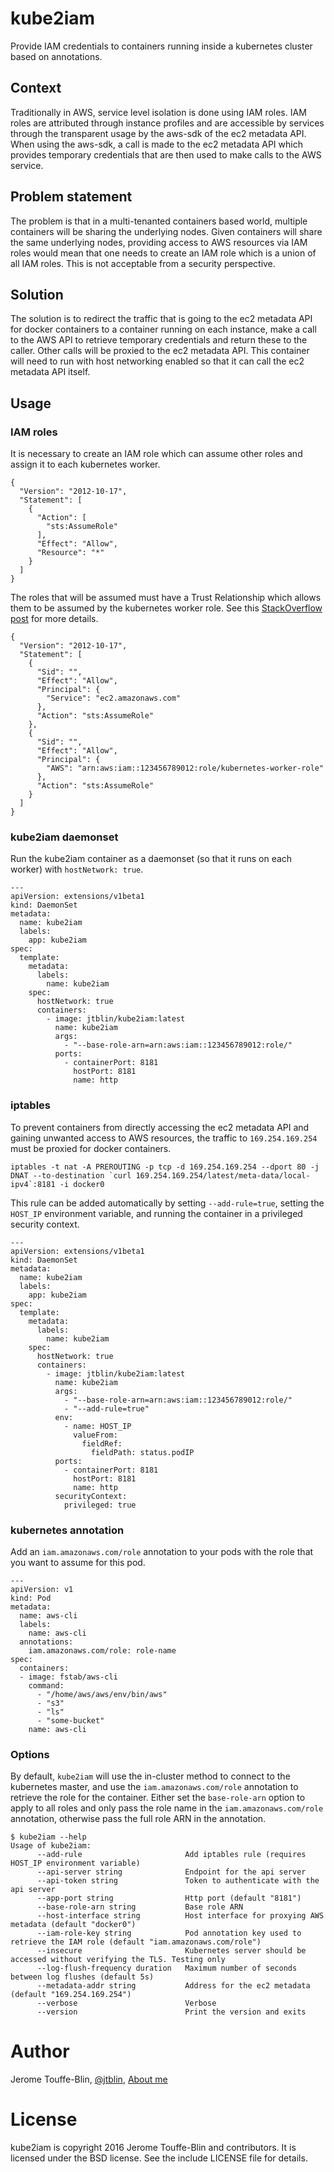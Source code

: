 # kube2iam

Provide IAM credentials to containers running inside a kubernetes cluster based on annotations.

## Context

Traditionally in AWS, service level isolation is done using IAM roles. IAM roles are attributed through instance
profiles and are accessible by services through the transparent usage by the aws-sdk of the ec2 metadata API.
When using the aws-sdk, a call is made to the ec2 metadata API which provides temporary credentials
that are then used to make calls to the AWS service.

## Problem statement

The problem is that in a multi-tenanted containers based world, multiple containers will be sharing the underlying
nodes. Given containers will share the same underlying nodes, providing access to AWS
resources via IAM roles would mean that one needs to create an IAM role which is a union of all
IAM roles. This is not acceptable from a security perspective.

## Solution

The solution is to redirect the traffic that is going to the ec2 metadata API for docker containers to a container
running on each instance, make a call to the AWS API to retrieve temporary credentials and return these to the caller.
Other calls will be proxied to the ec2 metadata API. This container will need to run with host networking enabled
so that it can call the ec2 metadata API itself.

## Usage

### IAM roles

It is necessary to create an IAM role which can assume other roles and assign it to each kubernetes worker.

```
{
  "Version": "2012-10-17",
  "Statement": [
    {
      "Action": [
        "sts:AssumeRole"
      ],
      "Effect": "Allow",
      "Resource": "*"
    }
  ]
}
```

The roles that will be assumed must have a Trust Relationship which allows them to be assumed by the kubernetes worker role.
See this [StackOverflow post](http://stackoverflow.com/a/33850060) for more details.

```
{
  "Version": "2012-10-17",
  "Statement": [
    {
      "Sid": "",
      "Effect": "Allow",
      "Principal": {
        "Service": "ec2.amazonaws.com"
      },
      "Action": "sts:AssumeRole"
    },
    {
      "Sid": "",
      "Effect": "Allow",
      "Principal": {
        "AWS": "arn:aws:iam::123456789012:role/kubernetes-worker-role"
      },
      "Action": "sts:AssumeRole"
    }
  ]
}
```

### kube2iam daemonset

Run the kube2iam container as a daemonset (so that it runs on each worker) with `hostNetwork: true`.

```
---
apiVersion: extensions/v1beta1
kind: DaemonSet
metadata:
  name: kube2iam
  labels:
    app: kube2iam
spec:
  template:
    metadata:
      labels:
        name: kube2iam
    spec:
      hostNetwork: true
      containers:
        - image: jtblin/kube2iam:latest
          name: kube2iam
          args:
            - "--base-role-arn=arn:aws:iam::123456789012:role/"
          ports:
            - containerPort: 8181
              hostPort: 8181
              name: http
```

### iptables

To prevent containers from directly accessing the ec2 metadata API and gaining unwanted access to AWS resources,
the traffic to `169.254.169.254` must be proxied for docker containers.

    iptables -t nat -A PREROUTING -p tcp -d 169.254.169.254 --dport 80 -j DNAT --to-destination `curl 169.254.169.254/latest/meta-data/local-ipv4`:8181 -i docker0

This rule can be added automatically by setting `--add-rule=true`, setting the `HOST_IP` environment variable, and running the container in a privileged security context.
```
---
apiVersion: extensions/v1beta1
kind: DaemonSet
metadata:
  name: kube2iam
  labels:
    app: kube2iam
spec:
  template:
    metadata:
      labels:
        name: kube2iam
    spec:
      hostNetwork: true
      containers:
        - image: jtblin/kube2iam:latest
          name: kube2iam
          args:
            - "--base-role-arn=arn:aws:iam::123456789012:role/"
            - "--add-rule=true"
          env:
            - name: HOST_IP
              valueFrom:
                fieldRef:
                  fieldPath: status.podIP
          ports:
            - containerPort: 8181
              hostPort: 8181
              name: http
          securityContext:
            privileged: true
```

### kubernetes annotation

Add an `iam.amazonaws.com/role` annotation to your pods with the role that you want to assume for this pod.

```
---
apiVersion: v1
kind: Pod
metadata:
  name: aws-cli
  labels:
    name: aws-cli
  annotations:
    iam.amazonaws.com/role: role-name
spec:
  containers:
  - image: fstab/aws-cli
    command:
      - "/home/aws/aws/env/bin/aws"
      - "s3"
      - "ls"
      - "some-bucket"
    name: aws-cli
```

### Options

By default, `kube2iam` will use the in-cluster method to connect to the kubernetes master, and use the `iam.amazonaws.com/role`
annotation to retrieve the role for the container. Either set the `base-role-arn` option to apply to all roles
and only pass the role name in the `iam.amazonaws.com/role` annotation, otherwise pass the full role ARN in the annotation.

```
$ kube2iam --help
Usage of kube2iam:
      --add-rule                       Add iptables rule (requires HOST_IP environment variable)
      --api-server string              Endpoint for the api server
      --api-token string               Token to authenticate with the api server
      --app-port string                Http port (default "8181")
      --base-role-arn string           Base role ARN
      --host-interface string          Host interface for proxying AWS metadata (default "docker0")
      --iam-role-key string            Pod annotation key used to retrieve the IAM role (default "iam.amazonaws.com/role")
      --insecure                       Kubernetes server should be accessed without verifying the TLS. Testing only
      --log-flush-frequency duration   Maximum number of seconds between log flushes (default 5s)
      --metadata-addr string           Address for the ec2 metadata (default "169.254.169.254")
      --verbose                        Verbose
      --version                        Print the version and exits
```

# Author

Jerome Touffe-Blin, [@jtblin](https://twitter.com/jtblin), [About me](http://about.me/jtblin)

# License

kube2iam is copyright 2016 Jerome Touffe-Blin and contributors.
It is licensed under the BSD license. See the include LICENSE file for details.
